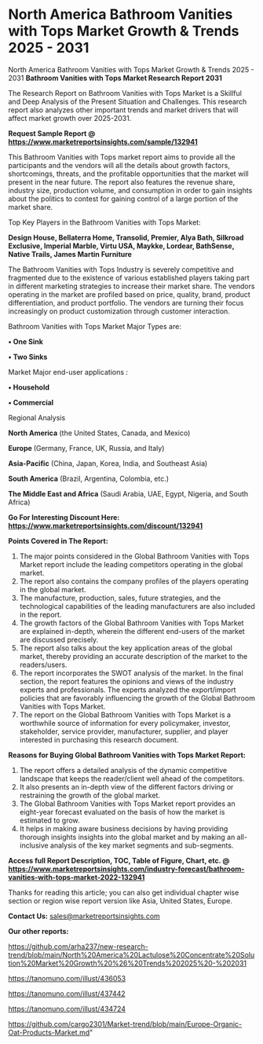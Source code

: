 # North America Bathroom Vanities with Tops Market Growth & Trends 2025 - 2031
 North America Bathroom Vanities with Tops Market Growth & Trends 2025 - 2031
<strong>Bathroom Vanities with Tops Market Research Report 2031</strong>

The Research Report on Bathroom Vanities with Tops Market is a Skillful and Deep Analysis of the Present Situation and Challenges. This research report also analyzes other important trends and market drivers that will affect market growth over 2025-2031.

<strong>Request Sample Report @ <a href=https://www.marketreportsinsights.com/sample/132941>https://www.marketreportsinsights.com/sample/132941</a></strong>

This Bathroom Vanities with Tops market report aims to provide all the participants and the vendors will all the details about growth factors, shortcomings, threats, and the profitable opportunities that the market will present in the near future. The report also features the revenue share, industry size, production volume, and consumption in order to gain insights about the politics to contest for gaining control of a large portion of the market share.

Top Key Players in the Bathroom Vanities with Tops Market:

<strong>Design House, Bellaterra Home, Transolid, Premier, Alya Bath, Silkroad Exclusive, Imperial Marble, Virtu USA, Maykke, Lordear, BathSense, Native Trails, James Martin Furniture</strong>

The Bathroom Vanities with Tops Industry is severely competitive and fragmented due to the existence of various established players taking part in different marketing strategies to increase their market share. The vendors operating in the market are profiled based on price, quality, brand, product differentiation, and product portfolio. The vendors are turning their focus increasingly on product customization through customer interaction.

Bathroom Vanities with Tops Market Major Types are:

<strong>• One Sink

• Two Sinks</strong>

Market Major end-user applications :

<strong>• Household

• Commercial</strong>

Regional Analysis

</u><strong><b>North America</b></strong> (the United States, Canada, and Mexico)

<strong><b>Europe </b></strong>(Germany, France, UK, Russia, and Italy)

<strong><b>Asia-Pacific</b></strong> (China, Japan, Korea, India, and Southeast Asia)

<strong><b>South America</b></strong> (Brazil, Argentina, Colombia, etc.)

<strong><b>The Middle East and Africa</b></strong> (Saudi Arabia, UAE, Egypt, Nigeria, and South Africa)

<strong>Go For Interesting Discount Here: <a href=https://www.marketreportsinsights.com/discount/132941>https://www.marketreportsinsights.com/discount/132941</a></strong>

<strong>Points Covered in The Report:</strong>
<ol>
  <li>The major points considered in the Global Bathroom Vanities with Tops Market report include the leading competitors operating in the global market.</li>
  <li>The report also contains the company profiles of the players operating in the global market.</li>
  <li>The manufacture, production, sales, future strategies, and the technological capabilities of the leading manufacturers are also included in the report.</li>
  <li>The growth factors of the Global Bathroom Vanities with Tops Market are explained in-depth, wherein the different end-users of the market are discussed precisely.</li>
  <li>The report also talks about the key application areas of the global market, thereby providing an accurate description of the market to the readers/users.</li>
  <li>The report incorporates the SWOT analysis of the market. In the final section, the report features the opinions and views of the industry experts and professionals. The experts analyzed the export/import policies that are favorably influencing the growth of the Global Bathroom Vanities with Tops Market.</li>
  <li>The report on the Global Bathroom Vanities with Tops Market is a worthwhile source of information for every policymaker, investor, stakeholder, service provider, manufacturer, supplier, and player interested in purchasing this research document.</li>
</ol>
<strong>Reasons for Buying Global Bathroom Vanities with Tops Market Report:</strong>

<ol>
  <li>The report offers a detailed analysis of the dynamic competitive landscape that keeps the reader/client well ahead of the competitors.</li>
  <li>It also presents an in-depth view of the different factors driving or restraining the growth of the global market.</li>
  <li>The Global Bathroom Vanities with Tops Market report provides an eight-year forecast evaluated on the basis of how the market is estimated to grow.</li>
  <li>It helps in making aware business decisions by having providing thorough insights insights into the global market and by making an all-inclusive analysis of the key market segments and sub-segments.</li>
</ol>
<strong>Access full Report Description, TOC, Table of Figure, Chart, etc. @ <a href=https://www.marketreportsinsights.com/industry-forecast/bathroom-vanities-with-tops-market-2022-132941>https://www.marketreportsinsights.com/industry-forecast/bathroom-vanities-with-tops-market-2022-132941</a></strong>


Thanks for reading this article; you can also get individual chapter wise section or region wise report version like Asia, United States, Europe.

<strong>Contact Us:</strong>
sales@marketreportsinsights.com

<strong>Our other reports:</strong>

<a href=https://github.com/arha237/new-research-trend/blob/main/North%20America%20Lactulose%20Concentrate%20Solution%20Market%20Growth%20%26%20Trends%202025%20-%202031>https://github.com/arha237/new-research-trend/blob/main/North%20America%20Lactulose%20Concentrate%20Solution%20Market%20Growth%20%26%20Trends%202025%20-%202031</a>

<a href=https://tanomuno.com/illust/436053>https://tanomuno.com/illust/436053</a>

<a href=https://tanomuno.com/illust/437442>https://tanomuno.com/illust/437442</a>

<a href=https://tanomuno.com/illust/434724>https://tanomuno.com/illust/434724</a>

<a href=https://github.com/cargo2301/Market-trend/blob/main/Europe-Organic-Oat-Products-Market.md>https://github.com/cargo2301/Market-trend/blob/main/Europe-Organic-Oat-Products-Market.md</a>"
